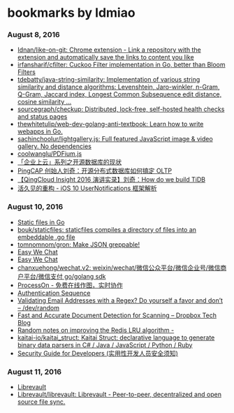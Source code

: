 # bookmarks by ldmiao

### August 8, 2016
- [Idnan/like-on-git: Chrome extension - Link a repository with the extension and automatically save the links to content you like](https://github.com/Idnan/like-on-git) 
- [irfansharif/cfilter: Cuckoo Filter implementation in Go, better than Bloom Filters](https://github.com/irfansharif/cfilter) 
- [tdebatty/java-string-similarity: Implementation of various string similarity and distance algorithms: Levenshtein, Jaro-winkler, n-Gram, Q-Gram, Jaccard index, Longest Common Subsequence edit distance, cosine similarity ...](https://github.com/tdebatty/java-string-similarity) 
- [sourcegraph/checkup: Distributed, lock-free, self-hosted health checks and status pages](https://github.com/sourcegraph/checkup) 
- [thewhitetulip/web-dev-golang-anti-textbook: Learn how to write webapps in Go.](https://github.com/thewhitetulip/web-dev-golang-anti-textbook) 
- [sachinchoolur/lightgallery.js: Full featured JavaScript image & video gallery. No dependencies](https://github.com/sachinchoolur/lightgallery.js) 
- [coolwanglu/PDFium.js](https://github.com/coolwanglu/PDFium.js) 
- [「企业上云」系列之开源数据库的现状](http://www.52cs.org/?p=939) 
- [PingCAP 创始人刘奇：开源分布式数据库如何搞定 OLTP](http://mp.weixin.qq.com/s?src=3&timestamp=1470623483&ver=1&signature=o0e4dg0hdcZenP8-3txmx4FfTzB9mUvhm7pC-sHSFzREKj53KpKG7PKdu6htdJV2JqGiLxQpxpwXU4jyNDlDWW376EIMendi-rNilgUj-v4FnxH17uMMEPxvRXb*ZPjdD*fXW3yJ8NVMl707hD304pTK8Te8qk51g-A2lc76dWQ=) 
- [【QingCloud Insight 2016 演讲实录】刘奇：How do we build TiDB](http://mp.weixin.qq.com/s?timestamp=1470623543&src=3&ver=1&signature=*6WO3FBs*W0vyTA-G1iMZ-T1kSFmAd*l0YrgSQpUyaf7ANPZEWAyGlYTPRgXqWmr20k-d3iPHyeAT*WIv9YZsJLiSnhSB*TELXnH-V0xcvIcIffovbJLMed5BV1zTR-Ulpp8jqiz0IJf5oiRxOHk1C88dseIVSd3AkvLDOm2vlo=) 
- [活久见的重构 - iOS 10 UserNotifications 框架解析](https://onevcat.com/2016/08/notification/) 

### August 10, 2016
- [Static files in Go](http://bouk.co/blog/static-files/) 
- [bouk/staticfiles: staticfiles compiles a directory of files into an embeddable .go file](https://github.com/bouk/staticfiles) 
- [tomnomnom/gron: Make JSON greppable!](https://github.com/tomnomnom/gron) 
- [Easy We Chat](https://easywechat.org/en/) 
- [Easy We Chat](https://easywechat.org/) 
- [chanxuehong/wechat.v2: weixin/wechat/微信公众平台/微信企业号/微信商户平台/微信支付 go/golang sdk](https://github.com/chanxuehong/wechat.v2) 
- [ProcessOn - 免费在线作图，实时协作](https://www.processon.com/) 
- [Authentication Sequence](https://www.websequencediagrams.com/) 
- [Validating Email Addresses with a Regex? Do yourself a favor and don’t – /dev/random](http://blog.onyxbits.de/validating-email-addresses-with-a-regex-do-yourself-a-favor-and-dont-391/) 
- [Fast and Accurate Document Detection for Scanning – Dropbox Tech Blog](https://blogs.dropbox.com/tech/2016/08/fast-and-accurate-document-detection-for-scanning/amp/) 
- [Random notes on improving the Redis LRU algorithm - <antirez>](http://antirez.com/news/109?utm_source=redisweekly&utm_medium=email) 
- [kaitai-io/kaitai_struct: Kaitai Struct: declarative language to generate binary data parsers in C# / Java / JavaScript / Python / Ruby](https://github.com/kaitai-io/kaitai_struct) 
- [
Security Guide for Developers (实用性开发人员安全须知)](https://github.com/FallibleInc/security-guide-for-developers/blob/master/README-zh.md) 

### August 11, 2016
- [Librevault](https://librevault.com/) 
- [Librevault/librevault: Librevault - Peer-to-peer, decentralized and open source file sync.](https://github.com/Librevault/librevault) 
